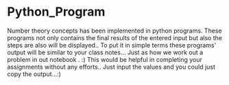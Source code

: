 # Python_Program
Number theory concepts has been implemented in python programs.
These programs not only contains the final results of the entered input but also the steps are also will be displayed..
To put it in simple terms these programs' output will be similar to your class notes...
Just as how we work out a problem in out notebook . :)
This would be helpful in completing your assignments without any efforts.. Just input the values and you could just copy the output...:)
